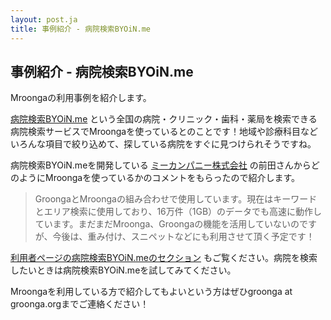 ```yaml
---
layout: post.ja
title: 事例紹介 - 病院検索BYOiN.me
---
```

## 事例紹介 - 病院検索BYOiN.me

Mroongaの利用事例を紹介します。

[病院検索BYOiN.me](http://byoin.me/)
という全国の病院・クリニック・歯科・薬局を検索できる病院検索サービスでMroongaを使っているとのことです！地域や診療科目などいろんな項目で絞り込めて、探している病院をすぐに見つけられそうですね。

病院検索BYOiN.meを開発している
[ミーカンパニー株式会社](http://mecompany.me)
の前田さんからどのようにMroongaを使っているかのコメントをもらったので紹介します。

> GroongaとMroongaの組み合わせで使用しています。現在はキーワードとエリア検索に使用しており、16万件（1GB）のデータでも高速に動作しています。まだまだMroonga、Groongaの機能を活用していないのですが、今後は、重み付け、スニペットなどにも利用させて頂く予定です！

[利用者ページの病院検索BYOiN.meのセクション](/ja/users/#byoin.me)
もご覧ください。病院を検索したいときは病院検索BYOiN.meを試してみてください。

Mroongaを利用している方で紹介してもよいという方はぜひgroonga at
groonga.orgまでご連絡ください！
